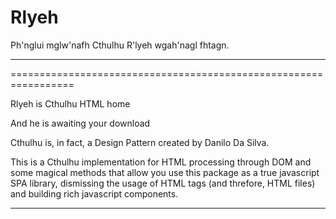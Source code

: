 # Rlyeh

Ph'nglui mglw'nafh Cthulhu R'lyeh wgah'nagl fhtagn.
_________________________________________________________________
=================================================================

Rlyeh is Cthulhu HTML home

And he is awaiting your download

Cthulhu is, in fact, a Design Pattern created by Danilo Da Silva. 

This is a Cthulhu implementation for HTML processing through DOM and some 
magical methods that allow you use this package as a true javascript SPA library, dismissing
the usage of HTML tags (and threfore, HTML files) and building rich javascript components.

_________________________________________________________________




